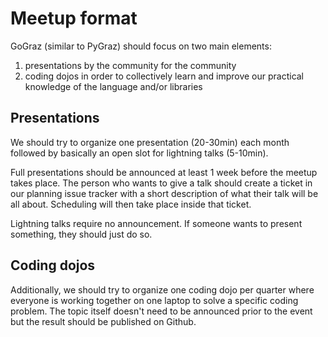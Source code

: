 # Meetup format

GoGraz (similar to PyGraz) should focus on two main elements:

1. presentations by the community for the community
2. coding dojos in order to collectively learn and improve our
   practical knowledge of the language and/or libraries
   

## Presentations

We should try to organize one presentation (20-30min) each month
followed by basically an open slot for lightning talks (5-10min).

Full presentations should be announced at least 1 week before the
meetup takes place. The person who wants to give a talk should create
a ticket in our planning issue tracker with a short description of
what their talk will be all about. Scheduling will then take place
inside that ticket.

Lightning talks require no announcement. If someone wants to present
something, they should just do so.


## Coding dojos

Additionally, we should try to organize one coding dojo per quarter
where everyone is working together on one laptop to solve a specific
coding problem. The topic itself doesn't need to be announced prior to
the event but the result should be published on Github.
